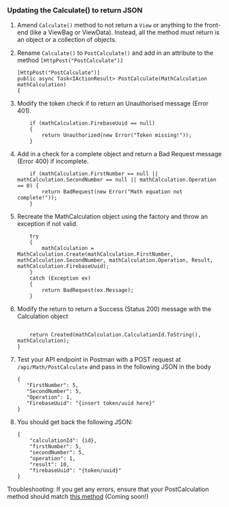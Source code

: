 ### Updating the Calculate() to return JSON

1. Amend `Calculate()` method to not return a `View` or anything to the front-end (like a ViewBag or ViewData). Instead, all the method must return is an object or a collection of objects.

1. Rename `Calculate()` to `PostCalculate()` and add in an attribute to the method `[HttpPost("PostCalculate")]`
    ```
    [HttpPost("PostCalculate")]
    public async Task<IActionResult> PostCalculate(MathCalculation mathCalculation)
    {
    ```
1. Modify the token check if to return an Unauthorised message (Error 401).
    ```
        if (mathCalculation.FirebaseUuid == null)
        {
            return Unauthorized(new Error("Token missing!"));
        }
    ```
1. Add in a check for a complete object and return a Bad Request message (Error 400) if incomplete.
    ```
        if (mathCalculation.FirstNumber == null || mathCalculation.SecondNumber == null || mathCalculation.Operation == 0) {
            return BadRequest(new Error("Math equation not complete!"));
        }
    ```
1. Recreate the MathCalculation object using the factory and throw an exception if not valid. 
    ```
        try
        {
            mathCalculation = MathCalculation.Create(mathCalculation.FirstNumber, mathCalculation.SecondNumber, mathCalculation.Operation, Result, mathCalculation.FirebaseUuid);
        }
        catch (Exception ex)
        {
            return BadRequest(ex.Message);
        }
    ```
1. Modify the return to return a Success (Status 200) message with the Calculation object 
    ```
            
        return Created(mathCalculation.CalculationId.ToString(), mathCalculation);
    }
    ```
1. Test your API endpoint in Postman with a POST request at `/api/Math/PostCalculate` and pass in the following JSON in the body
    ```
   {
       "FirstNumber": 5,
       "SecondNumber": 5,
       "Operation": 1,
       "FirebaseUuid": "{insert token/uuid here}"
    }
    ```
1. You should get back the following JSON:
    ```
    {
        "calculationId": {id},
        "firstNumber": 5,
        "secondNumber": 5,
        "operation": 1,
        "result": 10,
        "firebaseUuid": "{token/uuid}"
    }
    ```

Troubleshooting: If you get any errors, ensure that your PostCalculation method should match [this method]() (Coming soon!)